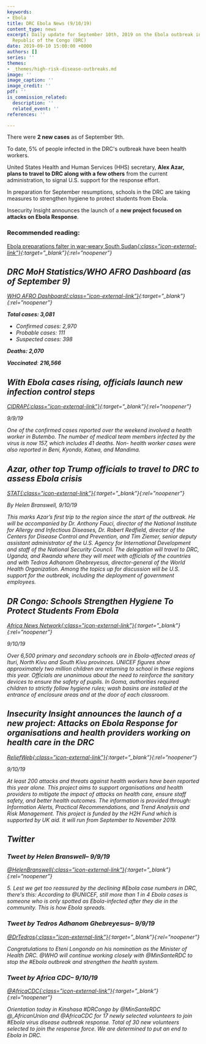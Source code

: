 ```yaml
---
keywords:
- Ebola
title: DRC Ebola News (9/10/19)
content_type: news
excerpt: Daily update for September 10th, 2019 on the Ebola outbreak in eastern Democratic
  Republic of the Congo (DRC)
date: 2019-09-10 15:00:00 +0000
authors: []
series: ''
themes:
- _themes/high-risk-disease-outbreaks.md
image: ''
image_caption: ''
image_credit: ''
pdf: ''
is_commission_related:
  description: ''
  related_event: ''
references: ''

---
```

There were **2 new cases** as of September 9th.

To date, 5% of people infected in the DRC's outbreak have been health workers.

United States Health and Human Services (HHS) secretary, **Alex Azar, plans to travel to DRC along with a few others** from the current administration, to signal U.S. support for the response effort.

In preparation for September resumptions, schools in the DRC are taking measures to strengthen hygiene to protect students from Ebola.

Insecurity Insight announces the launch of a **new project focused on attacks on Ebola Response**.

### Recommended reading:

[Ebola preparations falter in war‑weary South Sudan<i/>{:class=”icon-external-link”}](https://www.thenewhumanitarian.org/feature/2019/09/09/South-Sudan-Ebola-preparations){:target=”_blank”}{:rel=”noopener”}

## DRC MoH Statistics/WHO AFRO Dashboard (as of September 9)

[WHO AFRO Dashboard<i/>{:class=”icon-external-link”}](https://who.maps.arcgis.com/apps/opsdashboard/index.html#/e70c3804f6044652bc37cce7d8fcef6c){:target=”_blank”}{:rel=”noopener”}

**Total cases: 3,081**

* Confirmed cases: 2,970
* Probable cases: 111
* Suspected cases: 398

**Deaths: 2,070**

**Vaccinated**: **216,566**

## With Ebola cases rising, officials launch new infection control steps

[_CIDRAP_<i/>{:class=”icon-external-link”}](http://www.cidrap.umn.edu/news-perspective/2019/09/ebola-cases-rising-officials-launch-new-infection-control-steps){:target=”_blank”}{:rel=”noopener”}

_9/9/19_

One of the confirmed cases reported over the weekend involved a health worker in Butembo. The number of medical team members infected by the virus is now 157, which includes 41 deaths. Non- health worker cases were also reported in Beni, Kyondo, Katwa, and Mandima.

## Azar, other top Trump officials to travel to DRC to assess Ebola crisis

[_STAT_<i/>{:class=”icon-external-link”}](https://www.statnews.com/2019/09/10/azar-other-top-trump-officials-to-travel-to-drc-to-assess-ebola-crisis/){:target=”_blank”}{:rel=”noopener”}

_By Helen Branswell, 9/10/19_

This marks Azar’s first trip to the region since the start of the outbreak. He will be accompanied by Dr. Anthony Fauci, director of the National Institute for Allergy and Infectious Diseases, Dr. Robert Redfield, director of the Centers for Disease Control and Prevention, and Tim Ziemer, senior deputy assistant administrator of the U.S. Agency for International Development and staff of the National Security Council. The delegation will travel to DRC, Uganda, and Rwanda where they will meet with officials of the countries and with Tedros Adhanom Ghebreyesus, director-general of the World Health Organization. Among the topics up for discussion will be U.S. support for the outbreak, including the deployment of government employees.

## DR Congo: Schools Strengthen Hygiene To Protect Students From Ebola

[_Africa News Network_<i/>{:class=”icon-external-link”}](http://annafrica.news/2019/09/dr-congo-schools-strengthen-hygiene-to-protect-students-from-ebola/){:target=”_blank”}{:rel=”noopener”}

_9/10/19_

Over 6,500 primary and secondary schools are in Ebola-affected areas of Ituri, North Kivu and South Kivu provinces. UNICEF figures show approximately two million children are returning to school in these regions this year. Officials are unanimous about the need to reinforce the sanitary devices to ensure the safety of pupils. In Goma, authorities required children to strictly follow hygiene rules; wash basins are installed at the entrance of enclosure areas and at the door of each classroom.

## Insecurity Insight announces the launch of a new project: Attacks on Ebola Response for organisations and health providers working on health care in the DRC

[_ReliefWeb_<i/>{:class=”icon-external-link”}](https://reliefweb.int/report/democratic-republic-congo/insecurity-insight-announces-launch-new-project-attacks-ebola){:target=”_blank”}{:rel=”noopener”}

_9/10/19_

At least 200 attacks and threats against health workers have been reported this year alone. This project aims to support organisations and health providers to mitigate the impact of attacks on health care, ensure staff safety, and better health outcomes. The information is provided through: Information Alerts, Practical Recommendations, and Trend Analysis and Risk Management. This project is funded by the H2H Fund which is supported by UK aid. It will run from September to November 2019.

## Twitter

### Tweet by Helen Branswell– 9/9/19

[@HelenBranswell<i/>{:class=”icon-external-link”}](https://twitter.com/HelenBranswell/status/1171223926535544832){:target=”_blank”}{:rel=”noopener”}

5\. Lest we get too reassured by the declining #Ebola case numbers in DRC, there's this: According to @UNICEF, still more than 1 in 4 Ebola cases is someone who is only spotted as Ebola-infected after they die in the community. This is how Ebola spreads.

### Tweet by Tedros Adhanom Ghebreyesus– 9/9/19

[@DrTedros<i/>{:class=”icon-external-link”}](https://twitter.com/DrTedros/status/1171120045377970181){:target=”_blank”}{:rel=”noopener”}

Congratulations to Eteni Longondo on his nomination as the Minister of Health DRC. @WHO will continue working closely with @MinSanteRDC to stop the #Ebola outbreak and strengthen the health system.

### Tweet by Africa CDC– 9/10/19

[@AfricaCDC<i/>{:class=”icon-external-link”}](https://twitter.com/AfricaCDC/status/1171381175723708416){:target=”_blank”}{:rel=”noopener”}

Orientation today in Kinshasa #DRCongo by @MinSanteRDC @_AfricanUnion and @AfricaCDC for 17 newly selected volunteers to join #Ebola virus disease outbreak response. Total of 30 new volunteers selected to join the response force. We are determined to put an end to Ebola in DRC.